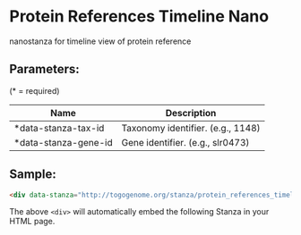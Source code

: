 Protein References Timeline Nano
================================

nanostanza for timeline view of protein reference

## Parameters:

(* = required)

| Name             | Description                         |
|------------------|-------------------------------------|
| *data-stanza-tax-id | Taxonomy identifier. (e.g., 1148) |
| *data-stanza-gene-id | Gene identifier. (e.g., slr0473) |


## Sample:

```html
<div data-stanza="http://togogenome.org/stanza/protein_references_timeline_nano" data-stanza-tax-id="1148" data-stanza-gene-id="slr0473"></div>
```

The above `<div>` will automatically embed the following Stanza in your HTML page.

<div data-stanza="/stanza/protein_references_timeline_nano" data-stanza-tax-id="1148" data-stanza-gene-id="slr0473"></div>
